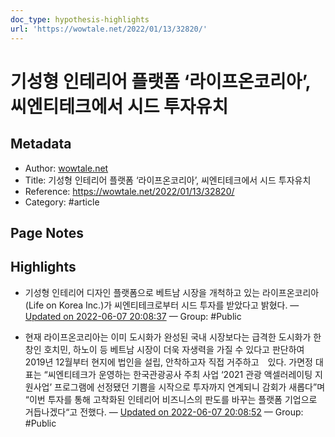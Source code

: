 ```yaml
---
doc_type: hypothesis-highlights
url: 'https://wowtale.net/2022/01/13/32820/'
---
```


# 기성형 인테리어 플랫폼 ‘라이프온코리아’, 씨엔티테크에서 시드 투자유치

## Metadata
- Author: [wowtale.net]()
- Title: 기성형 인테리어 플랫폼 ‘라이프온코리아’, 씨엔티테크에서 시드 투자유치
- Reference: https://wowtale.net/2022/01/13/32820/
- Category: #article

## Page Notes
## Highlights
- 기성형 인테리어 디자인 플랫폼으로 베트남 시장을 개척하고 있는 라이프온코리아(Life on Korea Inc.)가 씨엔티테크로부터 시드 투자를 받았다고 밝혔다. — [Updated on 2022-06-07 20:08:37](https://hyp.is/LhBa1uZSEeynUH-5H2M8RA/wowtale.net/2022/01/13/32820/) — Group: #Public

- 현재 라이프온코리아는 이미 도시화가 완성된 국내 시장보다는 급격한 도시화가 한창인 호치민, 하노이 등 베트남 시장이 더욱 자생력을 가질 수 있다고 판단하여 2019년 12월부터 현지에 법인을 설립, 안착하고자 직접 거주하고　있다. 가면정 대표는 “씨엔티테크가 운영하는 한국관광공사 주최 사업 ‘2021 관광 액셀러레이팅 지원사업’ 프로그램에 선정됐던 기쁨을 시작으로 투자까지 연계되니 감회가 새롭다”며 “이번 투자를 통해 고착화된 인테리어 비즈니스의 판도를 바꾸는 플랫폼 기업으로 거듭나겠다“고 전했다. — [Updated on 2022-06-07 20:08:52](https://hyp.is/NujreOZSEey1htPpzhtCyA/wowtale.net/2022/01/13/32820/) — Group: #Public




